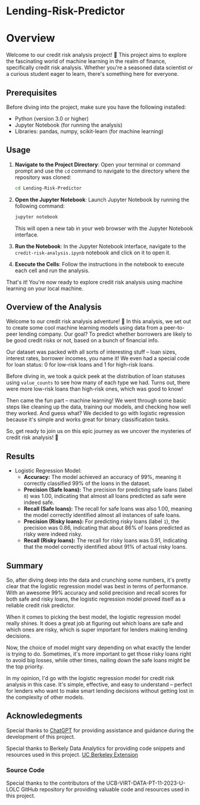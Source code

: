 # Lending-Risk-Predictor

# Overview

Welcome to our credit risk analysis project! 🚀 This project aims to explore the fascinating world of machine learning in the realm of finance, specifically credit risk analysis. Whether you're a seasoned data scientist or a curious student eager to learn, there's something here for everyone.

## Prerequisites

Before diving into the project, make sure you have the following installed:

- Python (version 3.0 or higher)
- Jupyter Notebook (for running the analysis)
- Libraries: pandas, numpy, scikit-learn (for machine learning)
  
## Usage

1. **Navigate to the Project Directory**: Open your terminal or command prompt and use the `cd` command to navigate to the directory where the repository was cloned:

    ```bash
    cd Lending-Risk-Predictor
    ```

2. **Open the Jupyter Notebook**: Launch Jupyter Notebook by running the following command:

    ```bash
    jupyter notebook
    ```

    This will open a new tab in your web browser with the Jupyter Notebook interface.

3. **Run the Notebook**: In the Jupyter Notebook interface, navigate to the `credit-risk-analysis.ipynb` notebook and click on it to open it.

4. **Execute the Cells**: Follow the instructions in the notebook to execute each cell and run the analysis.

That's it! You're now ready to explore credit risk analysis using machine learning on your local machine.

## Overview of the Analysis

Welcome to our credit risk analysis adventure! 🎉 In this analysis, we set out to create some cool machine learning models using data from a peer-to-peer lending company. Our goal? To predict whether borrowers are likely to be good credit risks or not, based on a bunch of financial info.

Our dataset was packed with all sorts of interesting stuff – loan sizes, interest rates, borrower incomes, you name it! We even had a special code for loan status: 0 for low-risk loans and 1 for high-risk loans. 

Before diving in, we took a quick peek at the distribution of loan statuses using `value_counts` to see how many of each type we had. Turns out, there were more low-risk loans than high-risk ones, which was good to know!

Then came the fun part – machine learning! We went through some basic steps like cleaning up the data, training our models, and checking how well they worked. And guess what? We decided to go with logistic regression because it's simple and works great for binary classification tasks.

So, get ready to join us on this epic journey as we uncover the mysteries of credit risk analysis! 🚀

## Results

* Logistic Regression Model:
    * **Accuracy:** The model achieved an accuracy of 99%, meaning it correctly classified 99% of the loans in the dataset.
    * **Precision (Safe loans):** The precision for predicting safe loans (label `0`) was 1.00, indicating that almost all loans predicted as safe were indeed safe.
    * **Recall (Safe loans):** The recall for safe loans was also 1.00, meaning the model correctly identified almost all instances of safe loans.
    * **Precision (Risky loans):** For predicting risky loans (label `1`), the precision was 0.86, indicating that about 86% of loans predicted as risky were indeed risky.
    * **Recall (Risky loans):** The recall for risky loans was 0.91, indicating that the model correctly identified about 91% of actual risky loans.

## Summary

So, after diving deep into the data and crunching some numbers, it's pretty clear that the logistic regression model was best in terms of performance. With an awesome 99% accuracy and solid precision and recall scores for both safe and risky loans, the logistic regression model proved itself as a reliable credit risk predictor.

When it comes to picking the best model, the logistic regression model really shines. It does a great job at figuring out which loans are safe and which ones are risky, which is super important for lenders making lending decisions.

Now, the choice of model might vary depending on what exactly the lender is trying to do. Sometimes, it's more important to get those risky loans right to avoid big losses, while other times, nailing down the safe loans might be the top priority.

In my opinion, I'd go with the logistic regression model for credit risk analysis in this case. It's simple, effective, and easy to understand – perfect for lenders who want to make smart lending decisions without getting lost in the complexity of other models.

## Acknowledegments

Special thanks to [ChatGPT](https://www.openai.com/gpt) for providing assistance and guidance during the development of this project.

Special thanks to Berkely Data Analytics for providing code snippets and resources used in this project. [UC Berkeley Extension](https://extension.berkeley.edu/)

### Source Code

Special thanks to the contributors of the UCB-VIRT-DATA-PT-11-2023-U-LOLC GitHub repository for providing valuable code and resources used in this project.


